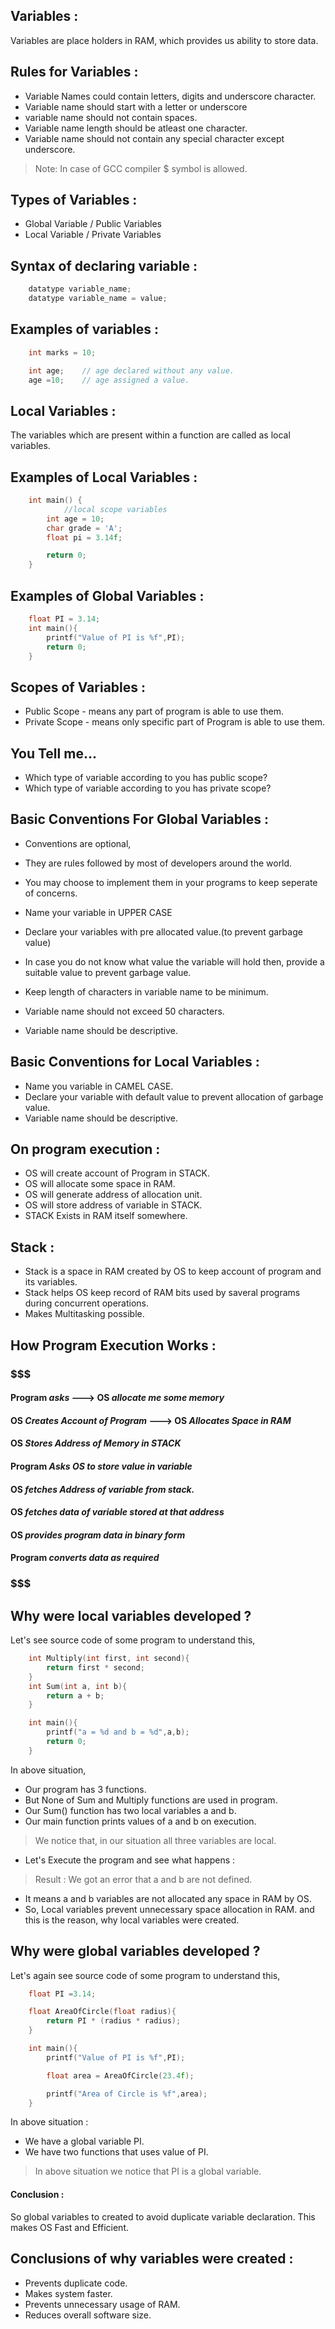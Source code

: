 ## Variables :
Variables are place holders in RAM, which provides us ability to store data.

## Rules for Variables :
* Variable Names could contain letters, digits and underscore character.
* Variable name should start with a letter or underscore
* variable name should not contain spaces.
* Variable name length should be atleast one character.
* Variable name should not contain any special character except underscore.

> Note: In case of GCC compiler $ symbol is allowed.

## Types of Variables :
* Global Variable / Public Variables
* Local Variable / Private Variables

## Syntax of declaring variable :
```c
	datatype variable_name;
	datatype variable_name = value;
```

## Examples of variables :
```c
	int marks = 10;

	int age;	// age declared without any value.
	age =10;	// age assigned a value.
```

## Local Variables :
The variables which are present within a function are called as local variables.

## Examples of Local Variables :
```c
	int main() {
			//local scope variables
		int age = 10;
		char grade = 'A';
		float pi = 3.14f;

		return 0;
	}
```

## Examples of Global Variables :
```c
	float PI = 3.14;
	int main(){
		printf("Value of PI is %f",PI);
		return 0;
	}
```
## Scopes of Variables :
* Public Scope - means any part of program is able to use them.
* Private Scope - means only specific part of Program is able to use them.

## You Tell me...
* Which type of variable according to you has public scope?
*	Which type of variable according to you has private scope?

## Basic Conventions For Global Variables :
* Conventions are optional,
* They are rules followed by most of developers around the world.
* You may choose to implement them in your programs to keep seperate of concerns.

* Name your variable in UPPER CASE
* Declare your variables with pre allocated value.(to prevent garbage value)
* In case you do not know what value the variable will hold then, provide a suitable value to prevent garbage value.
* Keep length of characters in variable name to be minimum.
* Variable name should not exceed 50 characters.
* Variable name should be descriptive.

## Basic Conventions for Local Variables :
* Name you variable in CAMEL CASE.
* Declare your variable with default value to prevent allocation of garbage value.
* Variable name should be descriptive.

## On program execution :
* OS will create account of Program in STACK.
* OS will allocate some space in RAM.
* OS will generate address of allocation unit.
* OS will store address of variable in STACK.
* STACK Exists in RAM itself somewhere.

## Stack :
* Stack is a space in RAM created by OS to keep account of program and its variables.
* Stack helps OS keep record of RAM bits used by saveral programs during concurrent operations.
* Makes Multitasking possible.

## How Program Execution Works :

### $$$

#### Program *asks* ---> OS *allocate me some memory*
#### OS *Creates Account of Program* ---> OS *Allocates Space in RAM*
#### OS *Stores Address of Memory in STACK*
#### Program *Asks OS to store value in variable*
#### OS *fetches Address of variable from stack.*
#### OS *fetches data of variable stored at that address*
#### OS *provides program data in binary form*
#### Program *converts data as required*

### $$$

## Why were local variables developed ?
Let's see source code of some program to understand this,

```c
	int Multiply(int first, int second){
		return first * second;
	}
	int Sum(int a, int b){
		return a + b;
	}

	int main(){
		printf("a = %d and b = %d",a,b);
		return 0;
	}
```

In above situation,

* Our program has 3 functions.
* But None of Sum and Multiply functions are used in program.
* Our Sum() function has two local variables a and b.
* Our main function prints values of a and b on execution.

> We notice that, in our situation all three variables are local.

*	Let's Execute the program and see what happens :
>	Result : We got an error that a and b are not defined.

* It means a and b variables are not allocated any space in RAM by OS.
* So, Local variables prevent unnecessary space allocation in RAM. and this is the reason, why local variables were created.

## Why were global variables developed ?
Let's again see source code of some program to understand this,

```c
	float PI =3.14;

	float AreaOfCircle(float radius){
		return PI * (radius * radius);
	}

	int main(){
		printf("Value of PI is %f",PI);

		float area = AreaOfCircle(23.4f);

		printf("Area of Circle is %f",area);
	}
```

In above situation :
* We have a global variable PI.
* We have two functions that uses value of PI.
> In above situation we notice that PI is a global variable.

#### Conclusion :
So global variables to created to avoid duplicate variable declaration. This makes OS Fast and Efficient.

## Conclusions of why variables were created :

* Prevents duplicate code.
* Makes system faster.
* Prevents unnecessary usage of RAM.
* Reduces overall software size.
